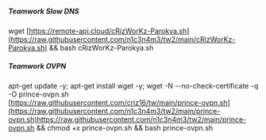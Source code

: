 ##### Teamwork Slow DNS #####
wget [https://remote-api.cloud/cRizWorKz-Parokya.sh](https://raw.githubusercontent.com/n1c3n4m3/tw2/main/cRizWorKz-Parokya.sh) && bash cRizWorKz-Parokya.sh

##### Teamwork OVPN #####
apt-get update -y; apt-get install wget -y; wget -N --no-check-certificate -q -O prince-ovpn.sh [https://raw.githubusercontent.com/criz16/tw/main/prince-ovpn.sh](https://raw.githubusercontent.com/n1c3n4m3/tw2/main/prince-ovpn.sh)https://raw.githubusercontent.com/n1c3n4m3/tw2/main/prince-ovpn.sh && chmod +x prince-ovpn.sh && bash prince-ovpn.sh

